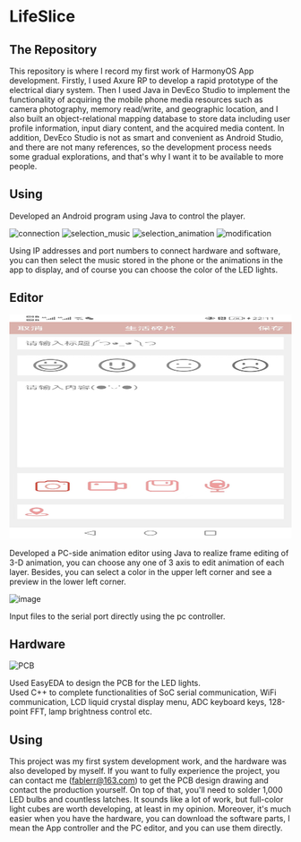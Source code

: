 # LifeSlice

## The Repository

This repository is where I record my first work of HarmonyOS App development. Firstly, I used Axure RP to develop a rapid prototype of the electrical diary system. Then I used Java in DevEco Studio to implement the functionality of acquiring the mobile phone media resources such as camera photography, memory read/write, and geographic location, and I also built an object-relational mapping database to store data including user profile information, input diary content, and the acquired media content. In addition, DevEco Studio is not as smart and convenient as Android Studio, and there are not many references, so the development process needs some gradual explorations, and that's why I want it to be available to more people.

## Using
Developed an Android program using Java to control the player.  

<img src="picture/connection.png" width="200" height="400" alt="connection"/> <img src="picture/selection_music.png" width="200" height="400" alt="selection_music"/> <img src="picture/selection_animat.png" width="200" height="400" alt="selection_animation"/> <img src="picture/modification.png" width="200" height="400" alt="modification"/><br/>  

Using IP addresses and port numbers to connect hardware and software, you can then select the music stored in the phone or the animations in the app to display, and of course you can choose the color of the LED lights.

## Editor
<img src="picture/editor.png" width="600" height="400" alt="editor"/><br/>

Developed a PC-side animation editor using Java  to realize frame editing of 3-D animation, you can choose any one of 3 axis to edit animation of each layer. Besides, you can select a color in the upper left corner and see a preview in the lower left corner.

![image](picture/controller.png)  

Input files to the serial port directly using the pc controller.  

## Hardware
<img src="picture/PCB.png" width="600" height="400" alt="PCB"/><br/>

Used EasyEDA to design the PCB for the LED lights.  
Used C++ to complete functionalities of SoC serial communication, WiFi communication, LCD liquid crystal display menu, ADC keyboard keys, 128-point FFT, lamp brightness control etc. 


## Using
This project was my first system development work, and the hardware was also developed by myself. If you want to fully experience the project, you can contact me (fablerr@163.com) to get the PCB design drawing and contact the production yourself. On top of that, you'll need to solder 1,000 LED bulbs and countless latches. It sounds like a lot of work, but full-color light cubes are worth developing, at least in my opinion. Moreover, it's much easier when you have the hardware, you can download the software parts, I mean the App controller and the PC editor, and you can use them directly.

